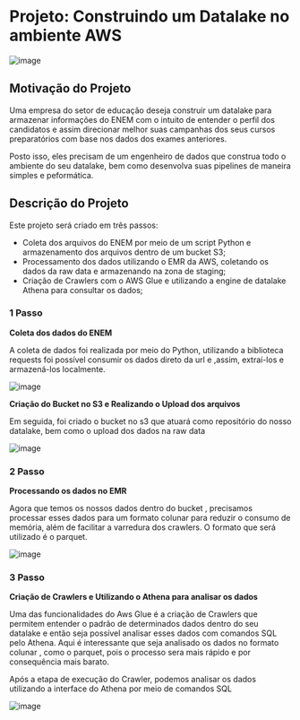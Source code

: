 # Projeto: Construindo um Datalake no ambiente AWS

![image](https://user-images.githubusercontent.com/89877903/177229848-c75bfcb4-36f0-4249-a9ba-9f75bc347485.png)


## Motivação do Projeto

Uma empresa do setor de educação deseja construir um datalake para armazenar informações do ENEM com o intuito de entender o perfil dos candidatos e assim direcionar melhor suas campanhas dos seus cursos preparatórios com base nos dados dos exames anteriores. 

Posto isso, eles precisam de um engenheiro de dados que construa todo o ambiente do seu datalake, bem como desenvolva suas pipelines de maneira simples e peformática. 

## Descrição do Projeto 

Este projeto será criado em três passos:
  * Coleta dos arquivos do ENEM por meio de um script Python e armazenamento dos arquivos dentro de um bucket S3; 
  * Processamento dos dados utilizando o EMR da AWS, coletando os dados da raw data e armazenando na zona de staging;
  * Criação de Crawlers com o AWS Glue e utilizando a engine de datalake Athena para consultar os dados; 

### 1 Passo 

**Coleta dos dados do ENEM**

A coleta de dados foi realizada por meio do Python, utilizando a biblioteca requests foi possível consumir os dados direto da url e ,assim, extraí-los e armazená-los localmente. 

![image](https://user-images.githubusercontent.com/89877903/177228283-d01ccba8-61be-4b03-a57a-963aa761b15f.png)

**Criação do Bucket no S3 e Realizando o Upload dos arquivos**

Em seguida, foi criado o bucket no s3 que atuará como repositório do nosso datalake, bem como o upload dos dados na raw data

![image](https://user-images.githubusercontent.com/89877903/177228747-86c93dbd-d1e0-4218-8d63-7acf40968fd5.png)


### 2 Passo 

**Processando os dados no EMR**

Agora que temos os nossos dados dentro do bucket , precisamos processar esses dados para um formato colunar para reduzir o consumo de memória, além de facilitar a varredura dos crawlers. O formato que será utilizado é o parquet. 

![image](https://user-images.githubusercontent.com/89877903/177229089-910bfd77-60e7-47dc-843c-33f5e52a3779.png)

### 3 Passo 

**Criação de Crawlers e Utilizando o Athena para analisar os dados**

Uma das funcionalidades do Aws Glue é a criação de Crawlers que permitem entender o padrão de determinados dados dentro do seu datalake e então seja possível analisar esses dados com comandos SQL pelo Athena. Aqui é interessante que seja analisado os dados no formato colunar , como o parquet, pois o processo sera mais rápido e por consequência mais barato. 

Após a etapa de execução do Crawler, podemos analisar os dados utilizando a interface do Athena por meio de comandos SQL

![image](https://user-images.githubusercontent.com/89877903/177229508-d1831df1-4600-4f40-ad37-6a396c944837.png)







